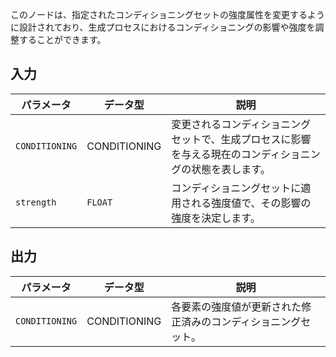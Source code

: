 このノードは、指定されたコンディショニングセットの強度属性を変更するように設計されており、生成プロセスにおけるコンディショニングの影響や強度を調整することができます。

## 入力

| パラメータ | データ型 | 説明 |
|-----------|-------------|-------------|
| `CONDITIONING` | CONDITIONING | 変更されるコンディショニングセットで、生成プロセスに影響を与える現在のコンディショニングの状態を表します。 |
| `strength` | `FLOAT` | コンディショニングセットに適用される強度値で、その影響の強度を決定します。 |

## 出力

| パラメータ | データ型 | 説明 |
|-----------|-------------|-------------|
| `CONDITIONING` | CONDITIONING | 各要素の強度値が更新された修正済みのコンディショニングセット。 |
